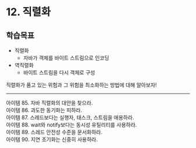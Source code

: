 
# 12. 직렬화

## 학습목표
- 직렬화
    - 자바가 객체를 바이트 스트림으로 인코딩
- 역직렬화
    - 바이트 스트림을 다시 객체로 구성

직렬화가 품고 있는 위험과 그 위험을 최소화하는 방법에 대해 알아보자!


---

아이템 85. 자바 직렬화의 대안을 찾으라.<br>
아이템 86. 과도한 동기화는 피하라. <br>
아이템 87. 스레드보다는 실행자, 태스크, 스트림을 애용하라. <br>
아이템 88. wait와 notify보다는 동시성 유틸리티를 사용하라. <br>
아이템 89. 스레드 안전성 수준을 문서화하라. <br>
아이템 90. 지연 초기화는 신중히 사용하라. <br>